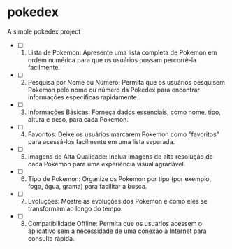 # pokedex
 A simple pokedex project

- [ ] 1. Lista de Pokemon: Apresente uma lista completa de Pokemon em ordem numérica para que os usuários possam percorrê-la facilmente.

- [ ] 2. Pesquisa por Nome ou Número: Permita que os usuários pesquisem Pokemon pelo nome ou número da Pokedex para encontrar informações específicas rapidamente.

- [ ] 3. Informações Básicas: Forneça dados essenciais, como nome, tipo, altura e peso, para cada Pokemon.

- [ ]  4. Favoritos: Deixe os usuários marcarem Pokemon como "favoritos" para acessá-los facilmente em uma lista separada.

- [ ]  5. Imagens de Alta Qualidade: Inclua imagens de alta resolução de cada Pokemon para uma experiência visual agradável.

- [ ]  6. Tipo de Pokemon: Organize os Pokemon por tipo (por exemplo, fogo, água, grama) para facilitar a busca.

- [ ] 7. Evoluções: Mostre as evoluções dos Pokemon e como eles se transformam ao longo do tempo.

- [ ] 8. Compatibilidade Offline: Permita que os usuários acessem o aplicativo sem a necessidade de uma conexão à Internet para consulta rápida.
